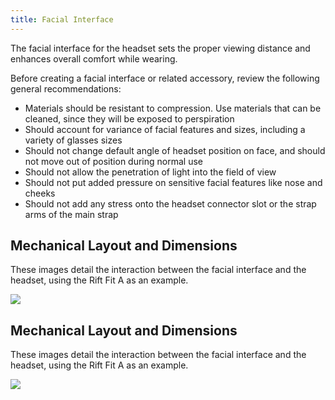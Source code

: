 ```yaml
---
title: Facial Interface
---
```


The facial interface for the headset sets the proper viewing distance and enhances overall comfort while wearing.

Before creating a facial interface or related accessory, review the following general recommendations: 

* Materials should be resistant to compression. Use materials that can be cleaned, since they will be exposed to perspiration
* Should account for variance of facial features and sizes, including a variety of glasses sizes
* Should not change default angle of headset position on face, and should not move out of position during normal use
* Should not allow the penetration of light into the field of view
* Should not put added pressure on sensitive facial features like nose and cheeks
* Should not add any stress onto the headset connector slot or the strap arms of the main strap


## Mechanical Layout and Dimensions

These images detail the interaction between the facial interface and the headset, using the Rift Fit A as an example. 

![](/images/distributelatestconceptsaccessories-guidelines-facial-interface-0.png)

## Mechanical Layout and Dimensions

These images detail the interaction between the facial interface and the headset, using the Rift Fit A as an example. 

![](/images/distributelatestconceptsaccessories-guidelines-facial-interface-1.png)
